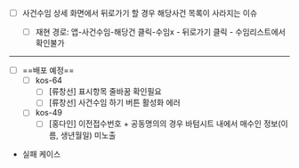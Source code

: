 - [ ] 사건수임 상세 화면에서 뒤로가기 할 경우 해당사건 목록이 사라지는 이슈
	- [ ] 재현 경로: 앱-사건수임-해당건 클릭-수임x - 뒤로가기 클릭 - 수임리스트에서 확인불가


***

- [ ] ==배포 예정==
	- [ ] kos-64
		- [ ] [류창선] 표시항목 줄바꿈 확인필요
		- [ ] [류창선] 사건수임 하기 버튼 활성화 에러
	- [ ] kos-49
		- [ ] [홍다인] 이전접수번호 + 공동명의의 경우 바텀시트 내에서 매수인 정보(이름, 생년월일) 미노출

- 실패 케이스 